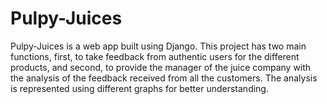 # Pulpy-Juices
Pulpy-Juices is a web app built using Django. This project has two main functions, first, to take feedback from authentic users for the different products, and second, to provide the manager of the juice company with the analysis of the feedback received from all the customers. The analysis is represented using different graphs for better understanding. 
